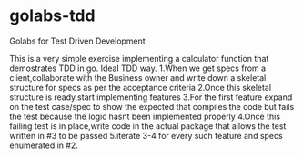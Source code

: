 # golabs-tdd
Golabs for Test Driven Development

This is a very simple exercise implementing a calculator function that demostrates TDD in go.
Ideal TDD way.
1.When we get specs from a client,collaborate with the Business owner and write down a skeletal structure for specs as per the acceptance criteria
2.Once this skeletal structure is ready,start implementing features
3.For the first feature expand on the test case/spec to show the expected that compiles the code but fails the test because the logic hasnt been implemented properly
4.Once this failing test is in place,write code in the actual package that allows the test written in #3 to be passed
5.iterate 3-4 for every such feature and specs enumerated in #2.

